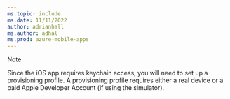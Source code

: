 ```yaml
---
ms.topic: include
ms.date: 11/11/2022
author: adrianhall
ms.author: adhal
ms.prod: azure-mobile-apps
---
```


> [!NOTE]
> Since the iOS app requires keychain access, you will need to set up a provisioning profile.  A provisioning profile requires either a real device or a paid Apple Developer Account (if using the simulator). 
